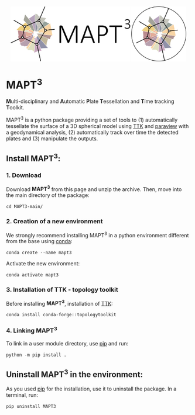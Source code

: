 <p align="center">
    <img src="./icons/MAPT3-logo-full.png#gh-light-mode-only" height="150" width="327"/>
    <img src="./icons/MAPT3-logo-mini-circle-alpha.png#gh-dark-mode-only" height="150" width="150"/>
</p>

# MAPT<sup>3</sup>
**M**ulti-disciplinary and **A**utomatic **P**late **T**essellation and **T**ime tracking **T**oolkit.

MAPT<sup>3</sup> is a python package providing a set of tools to (1) automatically tessellate the surface of a 3D spherical model using [TTK](https://topology-tool-kit.github.io/) and [paraview](https://www.paraview.org/) with a geodynamical analysis, (2) automatically track over time the detected plates and (3) manipulate the outputs.


## Install MAPT<sup>3</sup>:

### 1. Download

Download **MAPT<sup>3</sup>** from this page and unzip the archive. Then, move into the main directory of the package:
```
cd MAPT3-main/
```

### 2. Creation of a new environment

We strongly recommend installing MAPT<sup>3</sup> in a python environment different from the base using [conda](https://conda.io/projects/conda/en/latest/index.html):

```
conda create --name mapt3
```

Activate the new environment:

```
conda activate mapt3
```

### 3. Installation of TTK - topology toolkit

Before installing **MAPT<sup>3</sup>**, installation of [TTK](https://topology-tool-kit.github.io/index.html):

```
conda install conda-forge::topologytoolkit
```

### 4. Linking MAPT<sup>3</sup>

To link in a user module directory, use [pip](https://pip.pypa.io/en/stable/) and run:

```
python -m pip install .
```

## Uninstall MAPT<sup>3</sup> in the environment:

As you used [pip](https://pip.pypa.io/en/stable/) for the installation, use it to uninstall the package. In a terminal, run:

```
pip uninstall MAPT3
```



